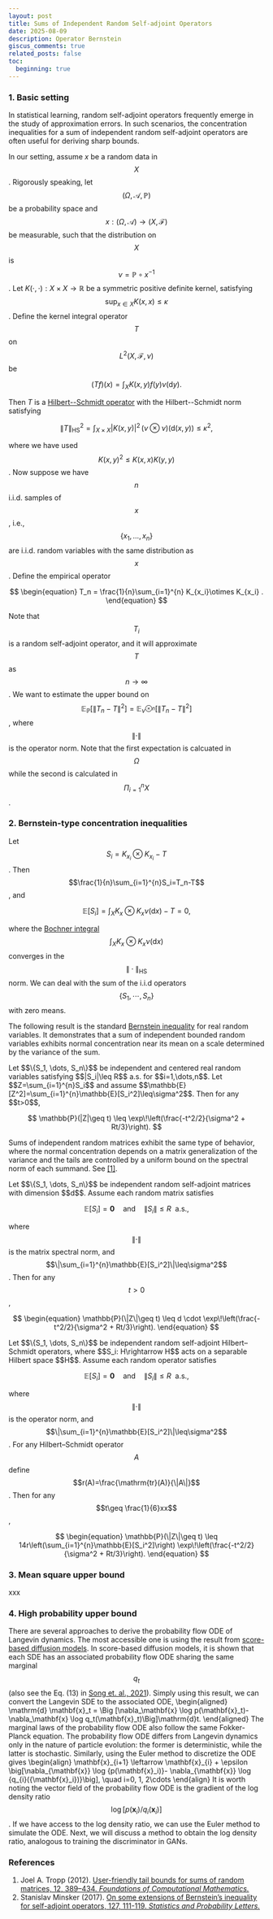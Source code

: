 ```yaml
---
layout: post
title: Sums of Independent Random Self-adjoint Operators
date: 2025-08-09 
description: Operator Bernstein
giscus_comments: true
related_posts: false
toc:
  beginning: true
---
```




### 1. Basic setting
In statistical learning, random self-adjoint operators frequently emerge in the study of approximation errors. In such scenarios, the concentration inequalities for a sum of independent random self-adjoint operators are often useful for deriving sharp bounds. 

In our setting, assume $x$ be a random data in $$X$$. Rigorously speaking, let $$(\Omega,\mathcal{A},\mathbb{P})$$ be a probability space and $$x: (\Omega,\mathcal{A})\rightarrow (X,\mathcal{F})$$ be measurable, such that the distribution on $$X$$ is $$\nu=\mathbb{P}\circ x^{-1}$$. Let $K(\cdot,\cdot): X \times X \rightarrow \mathbb{R}$
be a symmetric positive definite kernel, satisfying $$\mathrm{sup}_{x\in X} K(x,x) \leq \kappa$$. Define the kernel integral operator $$T$$ on $$L^{2}(X,\mathcal{F},\nu)$$ be

$$
\begin{equation}
(Tf)(x) = \int_{X}K(x,y)f(y)\nu(\mathrm{d}y).
\end{equation}
$$

Then $T$ is a <a href="https://en.wikipedia.org/wiki/Hilbert%E2%80%93Schmidt_operator" target="_blank">Hilbert--Schmidt operator</a> with the Hilbert--Schmidt norm satisfying

$$
\begin{equation*}
\|T\|_{\mathrm{HS}}^{2}
= \int_{X\times X} |K(x,y)|^2 \, (\nu\otimes\nu)(\mathrm{d}(x,y))
\leq \kappa^2 ,
\end{equation*}
$$

where we have used $$K(x,y)^2\leq K(x,x)K(y,y)$$. Now suppose we have $$n$$ i.i.d. samples of $$x$$, i.e., $$\{x_1,\dots,x_n\}$$ are i.i.d. random variables with the same distribution as $$x$$. Define the empirical operator

$$
\begin{equation}
T_n = \frac{1}{n}\sum_{i=1}^{n} K_{x_i}\otimes K_{x_i} .
\end{equation}
$$

Note that $$T_i$$ is a random self-adjoint operator, and it will approximate $$T$$ as $$n\to \infty$$. 
We want to estimate the upper bound on $$\mathbb{E}_{\mathbb{P}}[\|T_n-T\|^2]=\mathbb{E}_{\nu^{\otimes n}}[\|T_n-T\|^2]$$, where $$\|\cdot\|$$ is the operator norm. Note that the first expectation is calcuated in $$\Omega$$ while the second is calculated in $$\Pi_{i=1}^{n}X$$.


### 2. Bernstein-type concentration inequalities
Let $$S_i=K_{x_i}\otimes K_{x_i}-T$$. Then $$\frac{1}{n}\sum_{i=1}^{n}S_i=T_n-T$$, and

$$
\begin{equation*}
\mathbb{E}[S_i] = \int_{X}K_{x}\otimes K_{x}\nu(\mathrm{d}x) - T = 0,
\end{equation*}
$$

where the <a href="https://en.wikipedia.org/wiki/Bochner_integral" target="_blank">Bochner integral</a> $$\int_{X}K_{x}\otimes K_{x}\nu(\mathrm{d}x)$$ converges in the $$\|\cdot\|_{\mathrm{HS}}$$ norm. We can deal with the sum of the i.i.d operators $$\{S_1,\cdots,S_n\}$$ with zero means. 

The following result is the standard <a href="https://en.wikipedia.org/wiki/Bernstein_inequalities_(probability_theory)" target="_blank">Bernstein inequality</a> for real random variables. It demonstrates that a sum of independent bounded random variables exhibits normal concentration near its mean on a scale determined by the variance of the sum.

<div class="theobox theorem" id="thm-bernstein" data-title="(Bernstein inequality)">
  <p>
    Let $$\{S_1, \dots, S_n\}$$ be independent and centered real random variables satisfying $$|S_i|\leq R$$ a.s. for $$i=1,\dots,n$$. Let $$Z=\sum_{i=1}^{n}S_i$$ and assume $$\mathbb{E}[Z^2]=\sum_{i=1}^{n}\mathbb{E}[S_i^2]\leq\sigma^2$$. Then for any $$t>0$$,
  </p>

  $$
  \mathbb{P}(|Z|\geq t) \leq \exp\!\left(\frac{-t^2/2}{\sigma^2 + Rt/3}\right).
  $$
  
</div>

Sums of independent random matrices exhibit the same type of behavior,
where the normal concentration depends on a matrix generalization of the variance
and the tails are controlled by a uniform bound on the spectral norm of each
summand. See [\[1\]](#ref-tropp2012).

<div class="theobox theorem" id="thm-bernstein" data-title="(Matrix Bernstein concentration)">
  <p>
    Let $$\{S_1, \dots, S_n\}$$ be independent random self-adjoint matrices with dimension $$d$$. Assume each random matrix satisfies 
  </p>

  $$
  \mathbb{E}[S_i] = \mathbf{0} \quad \mathrm{and} \quad
  \|S_i\| \leq R \ \ \mathrm{a.s.},
  $$

  where $$\|\cdot\|$$ is the matrix spectral norm, and $$\|\sum_{i=1}^{n}\mathbb{E}[S_i^2]\|\leq\sigma^2$$. Then for any $$t>0$$,

  $$
  \begin{equation}
  \mathbb{P}(\|Z\|\geq t) \leq d \cdot \exp\!\left(\frac{-t^2/2}{\sigma^2 + Rt/3}\right).
  \end{equation}
  $$

</div>




<div class="theobox theorem" id="thm-bernstein" data-title="(Operator Bernstein concentration)">
  <p>
    Let $$\{S_1, \dots, S_n\}$$ be independent random self-adjoint Hilbert–Schmidt operators, where $$S_i: H\rightarrow H$$ acts on a separable Hilbert space $$H$$. Assume each random operator satisfies 
  </p>

  $$
  \mathbb{E}[S_i] = \mathbf{0} \quad \mathrm{and} \quad
  \|S_i\| \leq R \ \ \mathrm{a.s.},
  $$

  where $$\|\cdot\|$$ is the operator norm, and $$\|\sum_{i=1}^{n}\mathbb{E}[S_i^2]\|\leq\sigma^2$$. For any Hilbert–Schmidt operator $$A$$ define $$r(A)=\frac{\mathrm{tr}(A)}{\|A\|}$$. Then for any $$t\geq \frac{1}{6}xx$$,

  $$
  \begin{equation}
  \mathbb{P}(\|Z\|\geq t) \leq 14r\left(\sum_{i=1}^{n}\mathbb{E}[S_i^2]\right) \exp\!\left(\frac{-t^2/2}{\sigma^2 + Rt/3}\right).
  \end{equation}
  $$

</div>









### 3. Mean square upper bound
xxx




### 4. High probability upper bound
There are several approaches to derive the probability flow ODE of Langevin dynamics. The most accessible one is using the result from [score-based diffusion models](https://yang-song.net/blog/2021/score/#probability-flow-ode). In score-based diffusion models, it is shown that each SDE has an associated probability flow ODE sharing the same marginal $$q_t$$ (also see the Eq. (13) in [Song et. al., 2021](https://arxiv.org/abs/2011.13456)). Simply using this result, we can convert the Langevin SDE to the associated ODE,
\begin{aligned}
\mathrm{d} \mathbf{x}\_t = \Big [\nabla\_\mathbf{x} \log p(\mathbf{x}\_t)- \nabla\_\mathbf{x} \log q_t(\mathbf{x}\_t)\Big]\mathrm{d}t.
\end{aligned}
The marginal laws of the probability flow ODE also follow the same Fokker-Planck equation. The probability flow ODE differs from Langevin dynamics only in the nature of particle evolution: the former is deterministic, while the latter is stochastic. Similarly, using the Euler method to discretize the ODE gives 
\begin{align}
\mathbf{x}\_{i+1} \leftarrow \mathbf{x}\_{i} + \epsilon \big[\nabla_{\mathbf{x}} \log {p(\mathbf{x}\_i)}- \nabla_{\mathbf{x}} \log {q_{i}({\mathbf{x}\_i})}\big], \quad i=0, 1, 2\cdots
\end{align}
It is worth noting the vector field of the probability flow ODE is the gradient of the log density ratio $$\log \big[p(\mathbf{x}_i) / q_{i}({\mathbf{x}_i})\big]$$. If we have access to the log density ratio, we can use the Euler method to simulate the ODE. Next, we will discuss a method to obtain the log density ratio, analogous to training the discriminator in GANs.




<!-- Referecnes -->
<h3 id="references">References</h3>
<ol>
  <li id="ref-tropp2012">
    Joel A. Tropp (2012). 
    <a href="https://doi.org/10.1007/s10208-011-9099-z" target="_blank">
      User-friendly tail bounds for sums of random matrices, 12, 389–434. 
      <em>Foundations of Computational Mathematics.</em>
    </a>
  </li>
  <li id="ref-Minsker2017">
    Stanislav Minsker (2017). 
    <a href="http://dx.doi.org/10.1016/j.spl.2017.03.020" target="_blank">
    On some extensions of Bernstein’s inequality for self-adjoint operators, 127, 111-119.
      <em>Statistics and Probability Letters.</em>
    </a>
  </li>
</ol>
